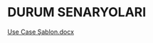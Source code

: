 # DURUM SENARYOLARI
[Use Case Şablon.docx](https://github.com/user-attachments/files/19493439/Use.Case.Sablon.docx)
